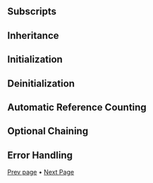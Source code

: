 ## Subscripts

## Inheritance

## Initialization

## Deinitialization

## Automatic Reference Counting

## Optional Chaining

## Error Handling


[Prev page](Swift_2.md) • [Next Page](Swift_4.md)
